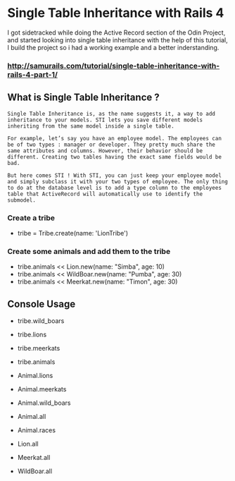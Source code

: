# Single Table Inheritance with Rails 4

I got sidetracked while doing the Active Record section of the Odin Project, and started looking into single table inheritance with the help of this tutorial, I build the project so i had a working example and a better inderstanding.

### http://samurails.com/tutorial/single-table-inheritance-with-rails-4-part-1/

## What is Single Table Inheritance ?

    Single Table Inheritance is, as the name suggests it, a way to add inheritance to your models. STI lets you save different models inheriting from the same model inside a single table.

    For example, let’s say you have an employee model. The employees can be of two types : manager or developer. They pretty much share the same attributes and columns. However, their behavior should be different. Creating two tables having the exact same fields would be bad.

    But here comes STI ! With STI, you can just keep your employee model and simply subclass it with your two types of employee. The only thing to do at the database level is to add a type column to the employees table that ActiveRecord will automatically use to identify the submodel.

### Create a tribe
- tribe = Tribe.create(name: 'LionTribe')

### Create some animals and add them to the tribe

- tribe.animals << Lion.new(name: "Simba", age: 10)
- tribe.animals << WildBoar.new(name: "Pumba", age: 30)
- tribe.animals << Meerkat.new(name: "Timon", age: 30)

## Console Usage

- tribe.wild_boars
- tribe.lions
- tribe.meerkats
- tribe.animals

- Animal.lions
- Animal.meerkats
- Animal.wild_boars 
- Animal.all
- Animal.races

- Lion.all
- Meerkat.all
- WildBoar.all
